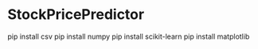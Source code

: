# StockPricePredictor

pip install csv
pip install numpy
pip install scikit-learn
pip install matplotlib

